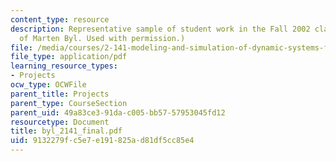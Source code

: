 ```yaml
---
content_type: resource
description: Representative sample of student work in the Fall 2002 class. (Courtesy
  of Marten Byl. Used with permission.)
file: /media/courses/2-141-modeling-and-simulation-of-dynamic-systems-fall-2006/9132279fc5e7e191825ad81df5cc85e4_byl_2141_final.pdf
file_type: application/pdf
learning_resource_types:
- Projects
ocw_type: OCWFile
parent_title: Projects
parent_type: CourseSection
parent_uid: 49a83ce3-91da-c005-bb57-57953045fd12
resourcetype: Document
title: byl_2141_final.pdf
uid: 9132279f-c5e7-e191-825a-d81df5cc85e4
---
```

